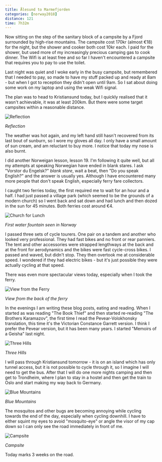 ```yaml
---
title: Ålesund to Marmefjorden
categories: [norway2018]
distance: 121
time: 7h32m
---
```



Now sitting on the step of the sanitary block of a campsite by a Fjord
surrounded by high-rise mountains. The campsite cost 170kr (almost €18) for
the night, but the shower and cooker both cost 10kr each. I paid for the
shower, but used more of my increasingly precious camping gas to cook dinner.
The Wifi is at least free and so far I haven't encountered a campsite that
requires you to pay to use the toilet. 

Last night was quiet and I woke early in the busy campsite, but remembered
that I needed to pay, so made to have my stuff packed up and ready at 8am -
but when I got to reception they didn't open until 9am. So I sat about doing
some work on my laptop and using the weak Wifi signal.

The plan was to head to Kristiansund today, but I quickly realised that it
wasn't achievable, it was at least 200km. But there were some target campsites
within a reasonable distance.

![Reflection](/images/norway/2018-07-11/IMG_20180711_153644.jpg) 

*Reflection*

The weather was hot again, and my left hand still hasn't recovered from its
last bout of sunburn, so I wore my gloves all day. I only have a small amount
of sun cream, and am reluctant to buy more. I notice that today my nose is
also burnt.

I did another Norweigan lesson, lesson 19. I'm following it quite well, but
all my attempts at speaking Norwegian have ended in blank stares. I ask
"Vorstor du Engelsk?" _blank stare_, wait a beat, then "Do you speak English?"
and the answer is usually yes. Although I have encountered many more people
that don't speak English, especially ferry fare collectors.

I caught two ferries today, the first required me to wait for an hour and a
half. I had just passed a village park (which seemed to be the grounds of a
modern church) so I went back and sat down and had lunch and then dozed in the
sun for 45 minutes. Both ferries cost around €4.

![Church for Lunch](/images/norway/2018-07-11/IMG_20180711_133115.jpg) 

*First water fountain seen in Norway*

I passed three sets of cycle tourers. One pair on a tandem and another who
looked very professional. They had fast bikes and no front or rear panniers.
The tent and other accessories were strapped lengthways at the back and at the
front for aerodynamics and the bikes were fast cycle-cross bikes. I passed and
waved, but didn't stop. They then overtook me at considerable speed. I
wondered if they had electric bikes - but it's just possible they were
actually cycling at that speed.

There was even more spectacular views today, especially when I took the ferry.

![View from the Ferry](/images/norway/2018-07-11/IMG_20180711_164937.jpg) 

*View from the back of the ferry*

In the evenings I am writing these blog posts, eating and reading. When I
started as was reading "The Book Thief" and then started re-reading "The
Brothers Karamazov", the first time I read the Pevear-Volokhonsky translation,
this time it's the Victorian Constance Garrett version. I think I prefer the
Pevear version, but it has been many years. I started "Memoirs of a Geisha"
last night.

![Three Hills](/images/norway/2018-07-11/IMG_20180711_144756.jpg) 

*Three Hills*

I will pass through Kristiansund tomorrow - it is on an island which has only
tunnel access, but it is not possible to cycle through it, so I imagine I will
need to get the bus. After that I will do one more nights camping and then
get to Trondheim, where I plan to stay in a hostel and then get the train to
Oslo and start making my way back to Germany.

![Blue Mountains](/images/norway/2018-07-11/IMG_20180711_173515.jpg) 

*Blue Mountains*

The mosquitos and other bugs are becoming annoying while cycling towards the
end of the day, especially when cycling downhill. I have to either squint my
eyes to avoid "mosquito-eye" or angle the visor of my cap down so I can only
see the road immediately in front of me.

![Campsite](/images/norway/2018-07-11/IMG_20180711_190632.jpg) 

*Campsite*

Today marks 3 weeks on the road.
